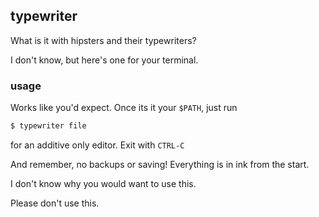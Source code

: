 ## typewriter

What is it with hipsters and their typewriters?

I don't know, but here's one for your terminal.

### usage

Works like you'd expect. Once its it your `$PATH`, just run

```bash
$ typewriter file
```

for an additive only editor. Exit with `CTRL-C`

And remember, no backups or saving! Everything is in ink from the start.

I don't know why you would want to use this.

Please don't use this.